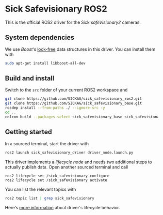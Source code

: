 # Sick Safevisionary ROS2
This is the official ROS2 driver for the Sick *safeVisionary2* cameras.

## System dependencies
We use *Boost*'s [lock-free](https://www.boost.org/doc/libs/1_82_0/doc/html/lockfree.html) data structures in this driver.
You can install them with
```bash
sudo apt-get install libboost-all-dev
```

## Build and install
Switch to the `src` folder of your current ROS2 workspace and
```bash
git clone https://github.com/SICKAG/sick_safevisionary_ros2.git
git clone https://github.com/SICKAG/sick_safevisionary_base.git
rosdep install --from-paths ./ --ignore-src -y
cd ..
colcon build --packages-select sick_safevisionary_base sick_safevisionary_interfaces sick_safevisionary_driver  --cmake-args -DCMAKE_BUILD_TYPE=Release
```

## Getting started
In a sourced terminal, start the driver with
```bash
ros2 launch sick_safevisionary_driver driver_node.launch.py
```

This driver implements a *lifecycle node* and needs two additional steps to actually publish data.
Open another sourced terminal and call
```bash
ros2 lifecycle set /sick_safevisionary configure
ros2 lifecycle set /sick_safevisionary activate
```
You can list the relevant topics with
```bash
ros2 topic list | grep sick_safevisionary
```
Here's [more information](./sick_safevisionary_driver/README.md) about driver's lifecycle behavior.
